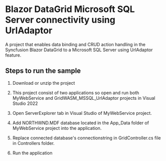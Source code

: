 # Blazor DataGrid Microsoft SQL Server connectivity using UrlAdaptor

A project that enables data binding and CRUD action handling in the Syncfusion Blazor DataGrid to a Microsoft SQL Server using UrlAdaptor feature.

## Steps to run the sample

1. Download or unzip the project

2. This project consist of two applications so open and run both MyWebService and GridWASM_MSSQL_UrlAdaptor projects in Visual Studio 2022

3. Open ServerExplorer tab in Visual Studio of MyWebService project.

4. Add NORTHWND.MDF database located in the App_Data folder of MyWebService project into the application.

5. Replace connected database's connectionstring in GridController.cs file in Controllers folder.

6. Run the application
